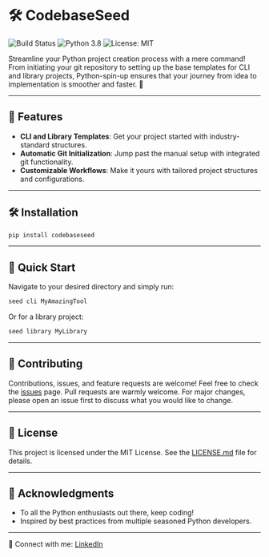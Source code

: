 # 🛠️ CodebaseSeed

![Build Status](https://img.shields.io/badge/build-passing-brightgreen) ![Python 3.8](https://img.shields.io/badge/python-3.8-blue) ![License: MIT](https://img.shields.io/badge/license-MIT-blueviolet)

Streamline your Python project creation process with a mere command! From initiating your git repository to setting up the base templates for CLI and library projects, Python-spin-up ensures that your journey from idea to implementation is smoother and faster. 🚀

---

## 🌟 Features

- **CLI and Library Templates**: Get your project started with industry-standard structures.
- **Automatic Git Initialization**: Jump past the manual setup with integrated git functionality.
- **Customizable Workflows**: Make it yours with tailored project structures and configurations.

---

## 🛠️ Installation

```bash
pip install codebaseseed
```

---

## 🚀 Quick Start

Navigate to your desired directory and simply run:

```bash
seed cli MyAmazingTool
```

Or for a library project:

```bash
seed library MyLibrary
```

---

## 🤝 Contributing

Contributions, issues, and feature requests are welcome! Feel free to check the [issues](https://github.com/cybrvybe/CodebaseSeed/issues) page. Pull requests are warmly welcome. For major changes, please open an issue first to discuss what you would like to change.

---

## 📜 License

This project is licensed under the MIT License. See the [LICENSE.md](LICENSE.md) file for details.

---

## 🙌 Acknowledgments

- To all the Python enthusiasts out there, keep coding!
- Inspired by best practices from multiple seasoned Python developers.

---

💌 Connect with me: [LinkedIn](YOUR_LINKEDIN_PROFILE)
